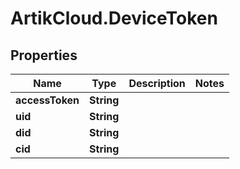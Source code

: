 # ArtikCloud.DeviceToken

## Properties
Name | Type | Description | Notes
------------ | ------------- | ------------- | -------------
**accessToken** | **String** |  | 
**uid** | **String** |  | 
**did** | **String** |  | 
**cid** | **String** |  | 


